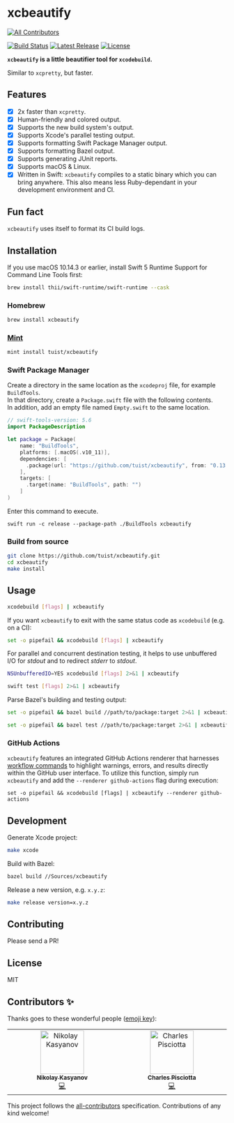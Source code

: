 # xcbeautify
<!-- ALL-CONTRIBUTORS-BADGE:START - Do not remove or modify this section -->
[![All Contributors](https://img.shields.io/badge/all_contributors-2-orange.svg?style=flat-square)](#contributors-)
<!-- ALL-CONTRIBUTORS-BADGE:END -->

[![Build Status](https://github.com/tuist/xcbeautify/workflows/build/badge.svg?branch=main)](https://github.com/tuist/xcbeautify/actions)
[![Latest Release](https://img.shields.io/github/release/tuist/xcbeautify.svg)](https://github.com/tuist/xcbeautify/releases/latest)
[![License](https://img.shields.io/github/license/tuist/xcbeautify.svg)](LICENSE.md)

**`xcbeautify` is a little beautifier tool for `xcodebuild`.**

Similar to `xcpretty`, but faster.

## Features

- [x] 2x faster than `xcpretty`.
- [x] Human-friendly and colored output.
- [x] Supports the new build system's output.
- [x] Supports Xcode's parallel testing output.
- [x] Supports formatting Swift Package Manager output.
- [x] Supports formatting Bazel output.
- [x] Supports generating JUnit reports.
- [x] Supports macOS & Linux.
- [x] Written in Swift: `xcbeautify` compiles to a static binary which you can
  bring anywhere. This also means less Ruby-dependant in your development
  environment and CI.

## Fun fact

`xcbeautify` uses itself to format its CI build logs.

## Installation

If you use macOS 10.14.3 or earlier, install Swift 5 Runtime Support for
Command Line Tools first:

```bash
brew install thii/swift-runtime/swift-runtime --cask
```

### Homebrew

```bash
brew install xcbeautify
```

### [Mint](https://github.com/yonaskolb/mint)

```bash
mint install tuist/xcbeautify
```

### Swift Package Manager

Create a directory in the same location as the `xcodeproj` file, for example `BuildTools`.  
In that directory, create a `Package.swift` file with the following contents.  
In addition, add an empty file named `Empty.swift` to the same location.

```swift
// swift-tools-version: 5.6
import PackageDescription

let package = Package(
    name: "BuildTools",
    platforms: [.macOS(.v10_11)],
    dependencies: [
      .package(url: "https://github.com/tuist/xcbeautify", from: "0.13.0"),
    ],
    targets: [
      .target(name: "BuildTools", path: "")
    ]
)
```

Enter this command to execute.  
```
swift run -c release --package-path ./BuildTools xcbeautify
```

### Build from source

```bash
git clone https://github.com/tuist/xcbeautify.git
cd xcbeautify
make install
```

## Usage

```bash
xcodebuild [flags] | xcbeautify
```

If you want `xcbeautify` to exit with the same status code as `xcodebuild`
(e.g. on a CI):

```bash
set -o pipefail && xcodebuild [flags] | xcbeautify
```

For parallel and concurrent destination testing, it helps to use unbuffered I/O for _stdout_ and to redirect _stderr_ to _stdout_.

```bash
NSUnbufferedIO=YES xcodebuild [flags] 2>&1 | xcbeautify
```

```bash
swift test [flags] 2>&1 | xcbeautify
```

Parse Bazel's building and testing output:

```sh
set -o pipefail && bazel build //path/to/package:target 2>&1 | xcbeautify
```

```sh
set -o pipefail && bazel test //path/to/package:target 2>&1 | xcbeautify
```

### GitHub Actions

`xcbeautify` features an integrated GitHub Actions renderer that harnesses [workflow commands](https://docs.github.com/en/actions/using-workflows/workflow-commands-for-github-actions) to highlight warnings, errors, and results directly within the GitHub user interface. To utilize this function, simply run `xcbeautify` and add the `--renderer github-actions` flag during execution:

```
set -o pipefail && xcodebuild [flags] | xcbeautify --renderer github-actions
```

## Development

Generate Xcode project:

```sh
make xcode
```

Build with Bazel:

```sh
bazel build //Sources/xcbeautify
```

Release a new version, e.g. `x.y.z`:

```bash
make release version=x.y.z
```

## Contributing

Please send a PR!

## License

MIT

## Contributors ✨

Thanks goes to these wonderful people ([emoji key](https://allcontributors.org/docs/en/emoji-key)):

<!-- ALL-CONTRIBUTORS-LIST:START - Do not remove or modify this section -->
<!-- prettier-ignore-start -->
<!-- markdownlint-disable -->
<table>
  <tbody>
    <tr>
      <td align="center" valign="top" width="14.28%"><a href="https://github.com/nikolaykasyanov"><img src="https://avatars.githubusercontent.com/u/136644?v=4?s=100" width="100px;" alt="Nikolay Kasyanov"/><br /><sub><b>Nikolay Kasyanov</b></sub></a><br /><a href="https://github.com/tuist/xcbeautify/commits?author=nikolaykasyanov" title="Code">💻</a></td>
      <td align="center" valign="top" width="14.28%"><a href="http://www.charlespisciotta.com"><img src="https://avatars.githubusercontent.com/u/38054839?v=4?s=100" width="100px;" alt="Charles Pisciotta"/><br /><sub><b>Charles Pisciotta</b></sub></a><br /><a href="https://github.com/tuist/xcbeautify/commits?author=cpisciotta" title="Code">💻</a></td>
    </tr>
  </tbody>
</table>

<!-- markdownlint-restore -->
<!-- prettier-ignore-end -->

<!-- ALL-CONTRIBUTORS-LIST:END -->

This project follows the [all-contributors](https://github.com/all-contributors/all-contributors) specification. Contributions of any kind welcome!
